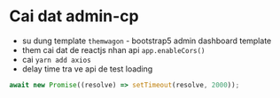 # Cai dat admin-cp

- su dung template `themwagon` - bootstrap5 admin dashboard template
- them cai dat de reactjs nhan api `app.enableCors()`
- cai `yarn add axios`
- delay time tra ve api de test loading

```javascript
await new Promise((resolve) => setTimeout(resolve, 2000));
```
